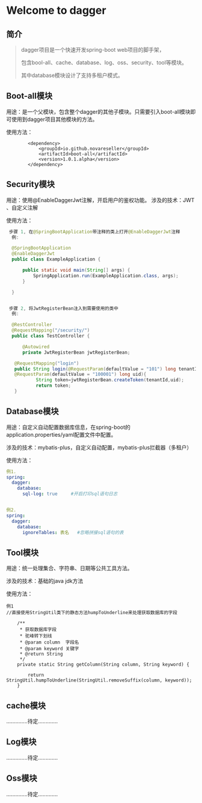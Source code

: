 # Welcome to dagger

## 简介

> dagger项目是一个快速开发spring-boot web项目的脚手架，
>
> 包含bool-all、cache、database、log、oss、security、tool等模块。
>
> 其中database模块设计了支持多租户模式。

## Boot-all模块

用途：是一个父模块，包含整个dagger的其他子模块。只需要引入boot-all模块即可使用到dagger项目其他模块的方法。

使用方法：

```markup
        <dependency>
            <groupId>io.github.novareseller</groupId>
            <artifactId>boot-all</artifactId>
            <version>1.0.1.alpha</version>
        </dependency>
```

## Security模块

用途：使用@EnableDaggerJwt注解，开启用户的鉴权功能。 涉及的技术：JWT 、自定义注解

使用方法：

```java
 步骤 1, 在@SpringBootApplication带注释的类上打开@EnableDaggerJwt注释
  例:

  @SpringBootApplication
  @EnableDaggerJwt
  public class ExampleApplication {

      public static void main(String[] args) {
          SpringApplication.run(ExampleApplication.class, args);
      }

  }


 步骤 2, 将JwtRegisterBean注入到需要使用的类中
  例:

  @RestController
  @RequestMapping("/security/")
  public class TestController {

      @Autowired
      private JwtRegisterBean jwtRegisterBean;

   @RequestMapping("login")
   public String login(@RequestParam(defaultValue = "101") long tenantId,
   @RequestParam(defaultValue = "100001") long uid){
           String token=jwtRegisterBean.createToken(tenantId,uid);
           return token;
   }
```

## Database模块

用途：自定义自动配置数据库信息，在spring-boot的application.properties/yaml配置文件中配置。

涉及的技术：mybatis-plus，自定义自动配置，mybatis-plus拦截器（多租户）

使用方法：

```yaml
例1.
spring:
  dagger:
    database:
      sql-log: true     #开启打印sql语句日志


例2.
spring:
  dagger:
    database:
      ignoreTables: 表名   #忽略拼接sql语句的表
```

## Tool模块

用途：统一处理集合、字符串、日期等公共工具方法。

涉及的技术：基础的java jdk方法

使用方法：

```text
例1
//直接使用StringUtil类下的静态方法humpToUnderline来处理获取数据库的字段

    /**
     * 获取数据库字段
     * 驼峰转下划线
     * @param column  字段名
     * @param keyword 关键字
     * @return String
     */
    private static String getColumn(String column, String keyword) {

        return StringUtil.humpToUnderline(StringUtil.removeSuffix(column, keyword));
    }
```

## cache模块

..............待定.............

## Log模块

..............待定.............

## Oss模块

..............待定.............

